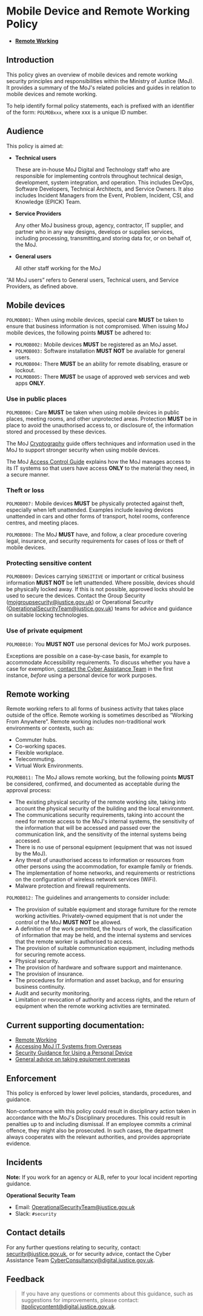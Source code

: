 # Mobile Device and Remote Working Policy

-   **[Remote Working](remote-working.md)**  


## Introduction

This policy gives an overview of mobile devices and remote working security principles and responsibilities within the Ministry of Justice \(MoJ\). It provides a summary of the MoJ's related policies and guides in relation to mobile devices and remote working.

To help identify formal policy statements, each is prefixed with an identifier of the form: `POLMOBxxx`, where xxx is a unique ID number.

## Audience

This policy is aimed at:

-   **Technical users**

    These are in-house MoJ Digital and Technology staff who are responsible for implementing controls throughout technical design, development, system integration, and operation. This includes DevOps, Software Developers, Technical Architects, and Service Owners. It also includes Incident Managers from the Event, Problem, Incident, CSI, and Knowledge \(EPICK\) Team.

-   **Service Providers**

    Any other MoJ business group, agency, contractor, IT supplier, and partner who in any way designs, develops or supplies services, including processing, transmitting,and storing data for, or on behalf of, the MoJ.

-   **General users**

    All other staff working for the MoJ


“All MoJ users” refers to General users, Technical users, and Service Providers, as defined above.

## Mobile devices

`POLMOB001:` When using mobile devices, special care **MUST** be taken to ensure that business information is not compromised. When issuing MoJ mobile devices, the following points **MUST** be adhered to:

-   `POLMOB002:` Mobile devices **MUST** be registered as an MoJ asset.
-   `POLMOB003:` Software installation **MUST NOT** be available for general users.
-   `POLMOB004:` There **MUST** be an ability for remote disabling, erasure or lockout.
-   `POLMOB005:` There **MUST** be usage of approved web services and web apps **ONLY**.

### Use in public places

`POLMOB006:` Care **MUST** be taken when using mobile devices in public places, meeting rooms, and other unprotected areas. Protection **MUST** be in place to avoid the unauthorised access to, or disclosure of, the information stored and processed by these devices.

The MoJ [Cryptography](cryptography.md) guide offers techniques and information used in the MoJ to support stronger security when using mobile devices.

The MoJ [Access Control Guide](access-control-guide.md) explains how the MoJ manages access to its IT systems so that users have access **ONLY** to the material they need, in a secure manner.

### Theft or loss

`POLMOB007:` Mobile devices **MUST** be physically protected against theft, especially when left unattended. Examples include leaving devices unattended in cars and other forms of transport, hotel rooms, conference centres, and meeting places.

`POLMOB008:` The MoJ **MUST** have, and follow, a clear procedure covering legal, insurance, and security requirements for cases of loss or theft of mobile devices.

### Protecting sensitive content

`POLMOB009:` Devices carrying `SENSITIVE` or important or critical business information **MUST NOT** be left unattended. Where possible, devices should be physically locked away. If this is not possible, approved locks should be used to secure the devices. Contact the Group Security \([mojgroupsecurity@justice.gov.uk](mailto:mojgroupsecurity@justice.gov.uk)\) or Operational Security \([OperationalSecurityTeam@justice.gov.uk](mailto:OperationalSecurityTeam@justice.gov.uk)\) teams for advice and guidance on suitable locking technologies.

### Use of private equipment

`POLMOB010:` You **MUST NOT** use personal devices for MoJ work purposes.

Exceptions are possible on a case-by-case basis, for example to accommodate Accessibility requirements. To discuss whether you have a case for exemption, [contact the Cyber Assistance Team](#contact-details) in the first instance, *before* using a personal device for work purposes.

## Remote working

Remote working refers to all forms of business activity that takes place outside of the office. Remote working is sometimes described as “Working From Anywhere”. Remote working includes non-traditional work environments or contexts, such as:

-   Commuter hubs.
-   Co-working spaces.
-   Flexible workplace.
-   Telecommuting.
-   Virtual Work Environments.

`POLMOB011:` The MoJ allows remote working, but the following points **MUST** be considered, confirmed, and documented as acceptable during the approval process:

-   The existing physical security of the remote working site, taking into account the physical security of the building and the local environment.
-   The communications security requirements, taking into account the need for remote access to the MoJ's internal systems, the sensitivity of the information that will be accessed and passed over the communication link, and the sensitivity of the internal systems being accessed.
-   There is no use of personal equipment \(equipment that was not issued by the MoJ\).
-   Any threat of unauthorised access to information or resources from other persons using the accommodation, for example family or friends.
-   The implementation of home networks, and requirements or restrictions on the configuration of wireless network services \(WiFi\).
-   Malware protection and firewall requirements.

`POLMOB012:` The guidelines and arrangements to consider include:

-   The provision of suitable equipment and storage furniture for the remote working activities. Privately-owned equipment that is not under the control of the MoJ **MUST NOT** be allowed.
-   A definition of the work permitted, the hours of work, the classification of information that may be held, and the internal systems and services that the remote worker is authorised to access.
-   The provision of suitable communication equipment, including methods for securing remote access.
-   Physical security.
-   The provision of hardware and software support and maintenance.
-   The provision of insurance.
-   The procedures for information and asset backup, and for ensuring business continuity.
-   Audit and security monitoring.
-   Limitation or revocation of authority and access rights, and the return of equipment when the remote working activities are terminated.

## Current supporting documentation:

-   [Remote Working](remote-working.md)
-   [Accessing MoJ IT Systems from Overseas](accessing-moj-it-systems-from-overseas.md)
-   [Security Guidance for Using a Personal Device](personal-devices.md)
-   [General advice on taking equipment overseas](general-advice-on-taking-equipment-overseas.md)

## Enforcement

This policy is enforced by lower level policies, standards, procedures, and guidance.

Non-conformance with this policy could result in disciplinary action taken in accordance with the MoJ's Disciplinary procedures. This could result in penalties up to and including dismissal. If an employee commits a criminal offence, they might also be prosecuted. In such cases, the department always cooperates with the relevant authorities, and provides appropriate evidence.

## Incidents

**Note:** If you work for an agency or ALB, refer to your local incident reporting guidance.

**Operational Security Team**

-   Email: [OperationalSecurityTeam@justice.gov.uk](mailto:OperationalSecurityTeam@justice.gov.uk)
-   Slack: `#security`

## Contact details

For any further questions relating to security, contact: [security@justice.gov.uk](mailto:security@justice.gov.uk), or for security advice, contact the Cyber Assistance Team [CyberConsultancy@digital.justice.gov.uk](mailto:CyberConsultancy@digital.justice.gov.uk).

## Feedback

> If you have any questions or comments about this guidance, such as suggestions for improvements, please contact: [itpolicycontent@digital.justice.gov.uk](mailto:itpolicycontent@digital.justice.gov.uk).


